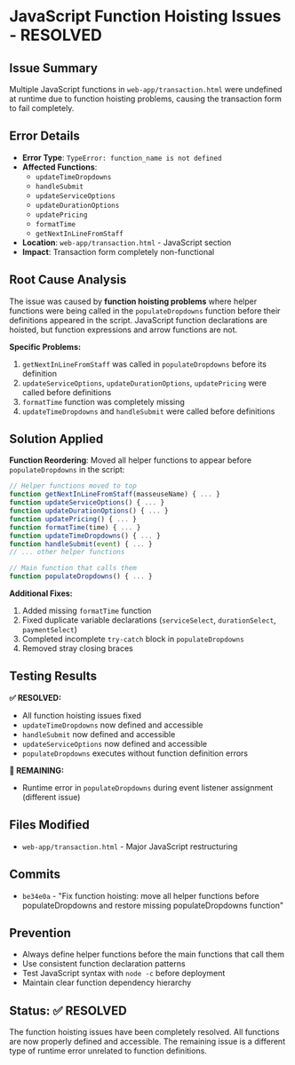 # JavaScript Function Hoisting Issues - RESOLVED

## Issue Summary
Multiple JavaScript functions in `web-app/transaction.html` were undefined at runtime due to function hoisting problems, causing the transaction form to fail completely.

## Error Details
- **Error Type**: `TypeError: function_name is not defined`
- **Affected Functions**: 
  - `updateTimeDropdowns`
  - `handleSubmit` 
  - `updateServiceOptions`
  - `updateDurationOptions`
  - `updatePricing`
  - `formatTime`
  - `getNextInLineFromStaff`
- **Location**: `web-app/transaction.html` - JavaScript section
- **Impact**: Transaction form completely non-functional

## Root Cause Analysis
The issue was caused by **function hoisting problems** where helper functions were being called in the `populateDropdowns` function before their definitions appeared in the script. JavaScript function declarations are hoisted, but function expressions and arrow functions are not.

**Specific Problems:**
1. `getNextInLineFromStaff` was called in `populateDropdowns` before its definition
2. `updateServiceOptions`, `updateDurationOptions`, `updatePricing` were called before definitions
3. `formatTime` function was completely missing
4. `updateTimeDropdowns` and `handleSubmit` were called before definitions

## Solution Applied
**Function Reordering**: Moved all helper functions to appear before `populateDropdowns` in the script:

```javascript
// Helper functions moved to top
function getNextInLineFromStaff(masseuseName) { ... }
function updateServiceOptions() { ... }
function updateDurationOptions() { ... }
function updatePricing() { ... }
function formatTime(time) { ... }
function updateTimeDropdowns() { ... }
function handleSubmit(event) { ... }
// ... other helper functions

// Main function that calls them
function populateDropdowns() { ... }
```

**Additional Fixes:**
1. Added missing `formatTime` function
2. Fixed duplicate variable declarations (`serviceSelect`, `durationSelect`, `paymentSelect`)
3. Completed incomplete `try-catch` block in `populateDropdowns`
4. Removed stray closing braces

## Testing Results
**✅ RESOLVED:**
- All function hoisting issues fixed
- `updateTimeDropdowns` now defined and accessible
- `handleSubmit` now defined and accessible  
- `updateServiceOptions` now defined and accessible
- `populateDropdowns` executes without function definition errors

**🔄 REMAINING:**
- Runtime error in `populateDropdowns` during event listener assignment (different issue)

## Files Modified
- `web-app/transaction.html` - Major JavaScript restructuring

## Commits
- `be34e0a` - "Fix function hoisting: move all helper functions before populateDropdowns and restore missing populateDropdowns function"

## Prevention
- Always define helper functions before the main functions that call them
- Use consistent function declaration patterns
- Test JavaScript syntax with `node -c` before deployment
- Maintain clear function dependency hierarchy

## Status: ✅ RESOLVED
The function hoisting issues have been completely resolved. All functions are now properly defined and accessible. The remaining issue is a different type of runtime error unrelated to function definitions.
